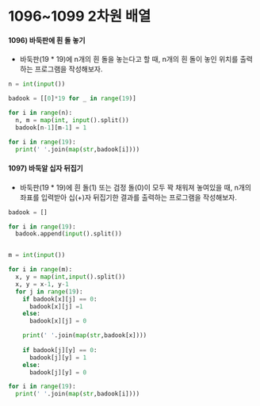 # 1096~1099 2차원 배열

<h4>1096) 바둑판에 흰 돌 놓기</h4>

* 바둑판(19 * 19)에 n개의 흰 돌을 놓는다고 할 때, n개의 흰 돌이 놓인 위치를 출력하는 프로그램을 작성해보자.

```python
n = int(input())

badook = [[0]*19 for _ in range(19)]

for i in range(n):
  n, m = map(int, input().split())
  badook[n-1][m-1] = 1

for i in range(19):
  print(' '.join(map(str,badook[i])))
```



<h4>1097) 바둑알 십자 뒤집기</h4>

* 바둑판(19 * 19)에 흰 돌(1) 또는 검정 돌(0)이 모두 꽉 채워져 놓여있을 때,
  n개의 좌표를 입력받아 십(+)자 뒤집기한 결과를 출력하는 프로그램을 작성해보자.

```python
badook = []

for i in range(19):
  badook.append(input().split())


m = int(input())

for i in range(m):
  x, y = map(int,input().split())
  x, y = x-1, y-1
  for j in range(19):
    if badook[x][j] == 0:
      badook[x][j] =1
    else:
      badook[x][j] = 0

    print(' '.join(map(str,badook[x])))  
      
    if badook[j][y] == 0:
      badook[j][y] = 1
    else:
      badook[j][y] = 0

for i in range(19):
  print(' '.join(map(str,badook[i])))
```

